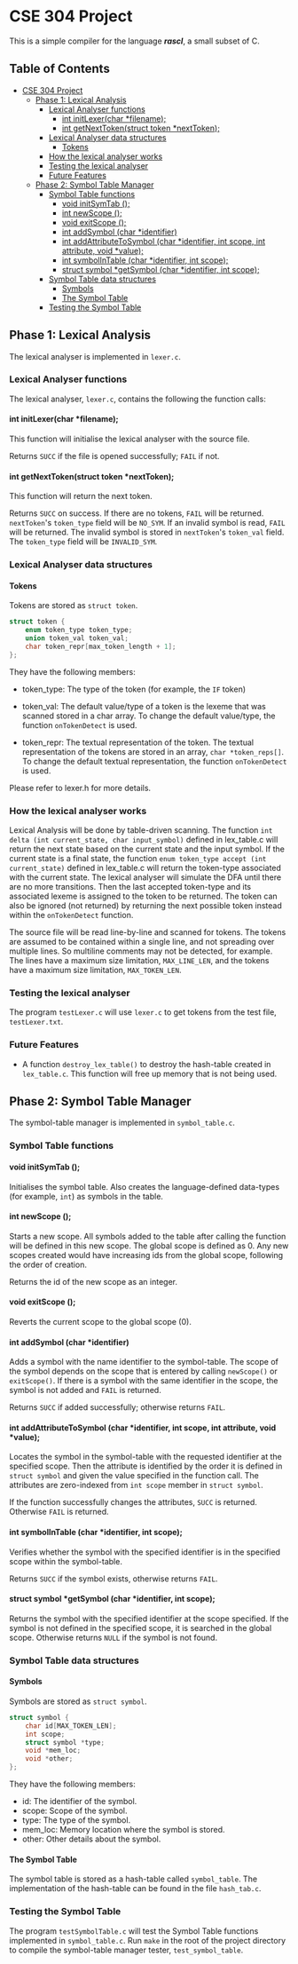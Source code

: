 # CSE 304 Project

This is a simple compiler for the language ***rascl***, a small subset of C.

## Table of Contents

- [CSE 304 Project](#cse-304-project)
  * [Phase 1: Lexical Analysis](#phase-1-lexical-analysis)
    + [Lexical Analyser functions](#lexical-analyser-functions)
      - [int initLexer(char *filename);](#int-initlexerchar-filename)
      - [int getNextToken(struct token *nextToken);](#int-getnexttokenstruct-token-nexttoken)
    + [Lexical Analyser data structures](#lexical-analyser-data-structures)
      - [Tokens](#tokens)
    + [How the lexical analyser works](#how-the-lexical-analyser-works)
    + [Testing the lexical analyser](#testing-the-lexical-analyser)
    + [Future Features](#future-features)
  * [Phase 2: Symbol Table Manager](#phase-2-symbol-table-manager)
    + [Symbol Table functions](#symbol-table-functions)
      - [void initSymTab ();](#void-initsymtab)
      - [int newScope ();](#int-newscope)
      - [void exitScope ();](#void-exitscope)
      - [int addSymbol (char *identifier)](#int-addsymbol-char-identifier)
      - [int addAttributeToSymbol (char *identifier, int scope, int attribute, void *value);](#int-addattributetosymbol-char-identifier-int-scope-int-attribute-void-value)
      - [int symbolInTable (char *identifier, int scope);](#int-symbolintable-char-identifier-int-scope)
      - [struct symbol *getSymbol (char *identifier, int scope);](#struct-symbol-getsymbol-char-identifier-int-scope)
    + [Symbol Table data structures](#symbol-table-data-structures)
      - [Symbols](#symbols)
      - [The Symbol Table](#the-symbol-table)
    + [Testing the Symbol Table](#testing-the-symbol-table)

## Phase 1: Lexical Analysis

The lexical analyser is implemented in `lexer.c`.

### Lexical Analyser functions

The lexical analyser, `lexer.c`, contains the following the function calls:

#### int initLexer(char *filename);

This function will initialise the lexical analyser with the source file. 

Returns `SUCC` if the file is opened successfully; `FAIL` if not.

#### int getNextToken(struct token *nextToken);

This function will return the next token.

Returns `SUCC` on success.
If there are no tokens, `FAIL` will be returned. `nextToken`'s `token_type` field will be `NO_SYM`. 
If an invalid symbol is read, `FAIL` will be returned. The invalid symbol is stored in `nextToken`'s `token_val` field. The `token_type` field will be `INVALID_SYM`.

### Lexical Analyser data structures

#### Tokens

Tokens are stored as `struct token`.

```C
struct token {
	enum token_type token_type;
	union token_val token_val;
	char token_repr[max_token_length + 1];
};
```

They have the following members:

+ token_type: The type of the token (for example, the `IF` token)

+ token_val: The default value/type of a token is the lexeme that was scanned stored in a char array. To change the default value/type, the function `onTokenDetect` is used. 

+ token_repr: The textual representation of the token. The textual representation of the tokens are stored in an array, `char *token_reps[]`. To change the default textual representation, the function `onTokenDetect` is used.

Please refer to lexer.h for more details.

### How the lexical analyser works

Lexical Analysis will be done by table-driven scanning. The function `int delta (int current_state, char input_symbol)` defined in lex_table.c will return the next state based on the current state and the input symbol. If the current state is a final state, the function `enum token_type accept (int current_state)` defined in lex_table.c will return the token-type associated with the current state. The lexical analyser will simulate the DFA until there are no more transitions. Then the last accepted token-type and its associated lexeme is assigned to the token to be returned. The token can also be ignored (not returned) by returning the next possible token instead within the `onTokenDetect` function. 

The source file will be read line-by-line and scanned for tokens. The tokens are assumed to be contained within a single line, and not spreading over multiple lines. So multiline comments may not be detected, for example. The lines have a maximum size limitation, `MAX_LINE_LEN`, and the tokens have a maximum size limitation, `MAX_TOKEN_LEN`.

### Testing the lexical analyser

The program `testLexer.c` will use `lexer.c` to get tokens from the test file, `testLexer.txt`.

### Future Features

+ A function `destroy_lex_table()` to destroy the hash-table created in `lex_table.c`. This function will free up memory that is not being used.

## Phase 2: Symbol Table Manager

The symbol-table manager is implemented in `symbol_table.c`.

### Symbol Table functions

#### void initSymTab ();

Initialises the symbol table. Also creates the language-defined data-types (for example, `int`) as symbols in the table.

#### int newScope ();

Starts a new scope. All symbols added to the table after calling the function will be defined in this new scope. The global scope is defined as 0. Any new scopes created would have increasing ids from the global scope, following the order of creation.

Returns the id of the new scope as an integer.

#### void exitScope ();

Reverts the current scope to the global scope (0). 

#### int addSymbol (char *identifier)

Adds a symbol with the name identifier to the symbol-table. The scope of the symbol depends on the scope that is entered by calling `newScope()` or `exitScope()`. If there is a symbol with the same identifier in the scope, the symbol is not added and `FAIL` is returned.

Returns `SUCC` if added successfully; otherwise returns `FAIL`.

#### int addAttributeToSymbol (char *identifier, int scope, int attribute, void *value);

Locates the symbol in the symbol-table with the requested identifier at the specified scope. Then the attribute is identified by the order it is defined in `struct symbol` and given the value specified in the function call. The attributes are zero-indexed from `int scope` member in `struct symbol`.

If the function successfully changes the attributes, `SUCC` is returned. Otherwise `FAIL` is returned.

#### int symbolInTable (char *identifier, int scope);

Verifies whether the symbol with the specified identifier is in the specified scope within the symbol-table.

Returns `SUCC` if the symbol exists, otherwise returns `FAIL`.

#### struct symbol *getSymbol (char *identifier, int scope);

Returns the symbol with the specified identifier at the scope specified. If the symbol is not defined in the specified scope, it is searched in the global scope. Otherwise returns `NULL` if the symbol is not found.

### Symbol Table data structures

#### Symbols

Symbols are stored as `struct symbol`. 

```C
struct symbol {
	char id[MAX_TOKEN_LEN];
	int scope;
	struct symbol *type;
	void *mem_loc;
	void *other;
};
```

They have the following members:

+ id: The identifier of the symbol.
+ scope: Scope of the symbol.
+ type: The type of the symbol.
+ mem_loc: Memory location where the symbol is stored.
+ other: Other details about the symbol.

#### The Symbol Table

The symbol table is stored as a hash-table called `symbol_table`. The implementation of the hash-table can be found in the file `hash_tab.c`.

### Testing the Symbol Table

The program `testSymbolTable.c` will test the Symbol Table functions implemented in `symbol_table.c`. Run `make` in the root of the project directory to compile the symbol-table manager tester, `test_symbol_table`.